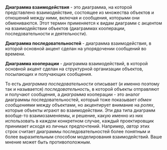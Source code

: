 **Диаграмма взаимодействия** - это диаграмма, на которой представлено взаимодействие, состоящее из множества объектов и отношений между ними, включая и сообщения, которыми они обмениваются. Этот термин применяется к видам диаграмм с акцентом на взаимодействии объектов (диаграммах кооперации, последовательности и деятельности).

**Диаграмма последовательностей** - диаграмма взаимодействия, в которой основной акцент сделан на упорядочении сообщений во времени.

**Диаграмма кооперации** - диаграмма взаимодействий, в которой основной акцент сделан на структурной организации объектов, посылающих и получающих сообщения.

То есть _диаграмма последовательности_ описывает (и именно поэтому так и называется) _последовательность_, в которой объекты отправляют и получают сообщения, а _диаграмма_ кооперации - это аналог диаграммы последовательностей, который тоже показывает _обмен сообщениями_ между объектами, но акцентирует внимание на _ролях_, которые объекты играют во взаимодействии. Эти два типа диаграмм вообще-то взаимозаменяемы, и решение, какую именно из них использовать в каждом конкретном случае, каждый проектировщик принимает исходя из личных предпочтений. Например, _автор_ этих строк считает диаграммы последовательностей более понятным и более выразительным способом моделирования взаимодействий. Ваше мнение может быть противоположным.
